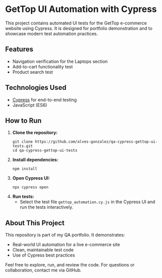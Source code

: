 # GetTop UI Automation with Cypress

This project contains automated UI tests for the GetTop e-commerce website using Cypress. It is designed for portfolio demonstration and to showcase modern test automation practices.

## Features
- Navigation verification for the Laptops section
- Add-to-cart functionality test
- Product search test

## Technologies Used
- [Cypress](https://www.cypress.io/) for end-to-end testing
- JavaScript (ES6)

## How to Run
1. **Clone the repository:**
   ```
   git clone https://github.com/alves-gonzalez/qa-cypress-gettop-ui-tests.git
   cd qa-cypress-gettop-ui-tests
   ```
2. **Install dependencies:**
   ```
   npm install
   ```
3. **Open Cypress UI:**
   ```
   npx cypress open
   ```
4. **Run tests:**
   - Select the test file `gettop_automation.cy.js` in the Cypress UI and run the tests interactively.

## About This Project
This repository is part of my QA portfolio. It demonstrates:
- Real-world UI automation for a live e-commerce site
- Clean, maintainable test code
- Use of Cypress best practices

Feel free to explore, run, and review the code. For questions or collaboration, contact me via GitHub.
